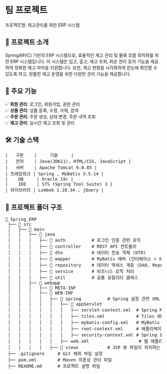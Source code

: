 # 팀 프로젝트
프로젝트명: 재고관리를 위한 ERP 시스템

## 🚀 프로젝트 소개 
Spring(MVC) 기반의 ERP 시스템으로, 효율적인 재고 관리 및 물류 흐름 최적화를 위한 ERP 시스템입니다. 
이 시스템은 입고, 출고, 재고 조회, 파손 관리 등의 기능을 제공하여 정확한 재고 파악을 지원합니다. 
또한, 재고 현황을 시각화하여 한눈에 확인할 수 있도록 하고, 원활한 재고 운영을 위한 다양한 관리 기능을 제공합니다.

## 📌 주요 기능  
✅ **회원 관리**: 로그인, 회원가입, 권한 관리  
✅ **상품 관리**: 상품 등록, 수정, 삭제, 검색  
✅ **주문 관리**: 주문 생성, 상태 변경, 주문 내역 조회  
✅ **재고 관리**: 실시간 재고 조회 및 관리

## 🛠️ 기술 스택  
<pre>
|   구분    |     기술     |
|   언어    | Java(JDK11), HTML/CSS, JavaScript |
|   서버    | Apache Tomcat 9.0.85 |
| 프레임워크 | Spring , MyBatis 3.5.14 |
|    DB     | Oracle 19c |
|    IDE    | STS (Spring Tool Suite) 3 |
| 라이브러리 | Lombok 1.18.34 , jQuery |
</pre>
## 📂 프로젝트 폴더 구조
<pre>
📂 Spring_ERP
 ├── 📂 src
 │   ├── 📂 main
 │   │   ├── 📂 java
 │   │   │   ├── 📂 auth          # 로그인 인증 관련 로직
 │   │   │   ├── 📂 controller    # REST API 컨트롤러
 │   │   │   ├── 📂 dto           # 데이터 전송 객체 (DTO)
 │   │   │   ├── 📂 mapper        # MyBatis 매퍼 (인터페이스 + XML 포함)
 │   │   │   ├── 📂 repository    # 데이터 액세스 계층 (DAO, Repository)
 │   │   │   ├── 📂 service       # 비즈니스 로직 처리
 │   │   │   ├── 📂 util          # 공통 유틸리티 클래스
 │   │   ├── 📂 webapp
 │   │   │   ├── 📂 META-INF
 │   │   │   ├── 📂 WEB-INF
 │   │   │   │   ├── 📂 spring          # Spring 설정 관련 XML 파일들
 │   │   │   │   │   ├── 📂 appServlet
 │   │   │   │   │   │   ├── servlet-context.xml  # Spring MVC 설정
 │   │   │   │   │   │   ├── tiles.xml            # Tiles 레이아웃 설정
 │   │   │   │   │   │   ├── mybatis-config.xml   # MyBatis 설정 파일
 │   │   │   │   │   │   ├── root-context.xml     # 애플리케이션 컨텍스트 설정
 │   │   │   │   │   │   ├── security-context.xml # Spring Security 설정
 │   │   │   │   │   ├── web.xml                   # 웹 애플리케이션 설정 파일
 │   │   │   │   ├── 📂 views           # JSP 뷰 파일이 위치하는 폴더
 ├── .gitignore     # Git 제외 파일 설정
 ├── pom.xml        # Maven 의존성 관리 파일
 ├── README.md      # 프로젝트 설명 파일
</pre>
